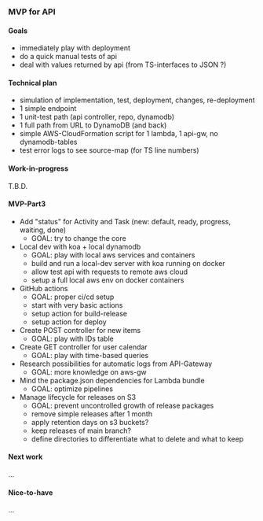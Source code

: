 ### MVP for API

#### Goals
- immediately play with deployment
- do a quick manual tests of api
- deal with values returned by api (from TS-interfaces to JSON ?)


#### Technical plan
- simulation of implementation, test, deployment, changes, re-deployment
- 1 simple endpoint
- 1 unit-test path (api controller, repo, dynamodb)
- 1 full path from URL to DynamoDB (and back)
- simple AWS-CloudFormation script for 1 lambda, 1 api-gw, no dynamodb-tables
- test error logs to see source-map (for TS line numbers)


#### Work-in-progress
T.B.D.


#### MVP-Part3
- Add "status" for Activity and Task (new: default, ready, progress, waiting, done)
  - GOAL: try to change the core
- Local dev with koa + local dynamodb
  - GOAL: play with local aws services and containers
  - build and run a local-dev server with koa running on docker
  - allow test api with requests to remote aws cloud
  - setup a full local aws env on docker containers
- GitHub actions
  - GOAL: proper ci/cd setup
  - start with very basic actions
  - setup action for build-release
  - setup action for deploy
- Create POST controller for new items
  - GOAL: play with IDs table
- Create GET controller for user calendar
  - GOAL: play with time-based queries
- Research possibilities for automatic logs from API-Gateway
  - GOAL: more knowledge on aws-gw
- Mind the package.json dependencies for Lambda bundle
  - GOAL: optimize pipelines
- Manage lifecycle for releases on S3
  - GOAL: prevent uncontrolled growth of release packages
  - remove simple releases after 1 month
  - apply retention days on s3 buckets?
  - keep releases of main branch?
  - define directories to differentiate what to delete and what to keep

#### Next work
...

#### Nice-to-have
...
